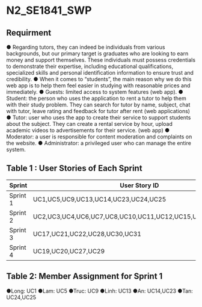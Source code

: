 # N2_SE1841_SWP
## Requirment
● Regarding tutors, they can indeed be individuals from various backgrounds, but our primary target is graduates who are looking to earn money and support themselves. These individuals must possess credentials to demonstrate their expertise, including educational qualifications, specialized skills and personal identification information to ensure trust and credibility. 
● When it comes to “students”, the main reason why we do this web app is to help them feel easier in studying with reasonable prices and immediately.
 ● Guests: limited access to system features (web app). 
● Student: the person who uses the application to rent a tutor to help them with their study problem. They can search for tutor by name, subject, chat with tutor, leave rating and feedback for tutor after rent (web applications) 
● Tutor: user who uses the app to create their service to support students about the subject. They can create a rental service by hour, upload academic videos to advertisements for their service. (web app) 
● Moderator: a user is responsible for content moderation and complaints on the website. ● Administrator: a privileged user who can manage the entire system.

## Table 1 : User Stories of Each Sprint 

| Sprint | User Story ID | Description|
|--------------|-------|------|
| Sprint 1 | UC1,UC5,UC9,UC13,UC14,UC23,UC24,UC25 | 
| Sprint 2 | UC2,UC3,UC4,UC6,UC7,UC8,UC10,UC11,UC12,UC15,UC16,UC18,UC26  | 
| Sprint 3 | UC17,UC21,UC22,UC28,UC30,UC31  | 
| Sprint 4 | UC19,UC20,UC27,UC29  | 


## Table 2: Member Assignment for Sprint 1
●Long: UC1
●Lam: UC5
●Truc: UC9
●Linh: UC13
●An: UC14,UC23
●Tan: UC24,UC25


